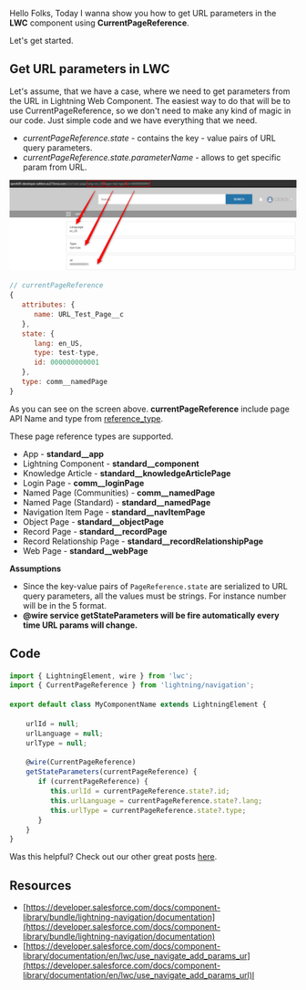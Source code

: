 Hello Folks,
Today I wanna show you how to get URL parameters in the **LWC** component using **CurrentPageReference**.

Let\'s get started.

## Get URL parameters in LWC

Let\'s assume, that we have a case, where we need to get parameters from the URL in Lightning Web Component. The easiest way to do that will be to use CurrentPageReference, so we don\'t need to make any kind of magic in our code. Just simple code and we have everything that we need.

- *currentPageReference.state* - contains the key - value pairs of URL query parameters.
- *currentPageReference.state.parameterName* - allows to get specific param from URL.

![lwc-url-params](./assets/lwc-url-params.png)

```js
// currentPageReference
{
   attributes: {
      name: URL_Test_Page__c
   },
   state: {
      lang: en_US,
      type: test-type,
      id: 000000000001
   },
   type: comm__namedPage
}
```

As you can see on the screen above. **currentPageReference** include page API Name and type from [reference_type](http://).

These page reference types are supported.

- App - **standard__app**
- Lightning Component - **standard__component**
- Knowledge Article - **standard__knowledgeArticlePage**
- Login Page - **comm__loginPage**
- Named Page (Communities) - **comm__namedPage**
- Named Page (Standard) - **standard__namedPage**
- Navigation Item Page - **standard__navItemPage**
- Object Page - **standard__objectPage**
- Record Page - **standard__recordPage**
- Record Relationship Page - **standard__recordRelationshipPage**
- Web Page - **standard__webPage**

**Assumptions**

- Since the key-value pairs of `PageReference.state` are serialized to URL query parameters, all the values must be strings.
  For instance number will be in the 5 format.
- **@wire service getStateParameters will be fire automatically every time URL params will change.**

## Code

```js
import { LightningElement, wire } from 'lwc';
import { CurrentPageReference } from 'lightning/navigation';

export default class MyComponentName extends LightningElement {

    urlId = null;
    urlLanguage = null;
    urlType = null;

    @wire(CurrentPageReference)
    getStateParameters(currentPageReference) {
       if (currentPageReference) {
          this.urlId = currentPageReference.state?.id;
          this.urlLanguage = currentPageReference.state?.lang;
          this.urlType = currentPageReference.state?.type;
       }
    }
}
```

Was this helpful? Check out our other great posts [here](https://salesforceprofs.com/blog).

## Resources

- [](https://developer.salesforce.com/docs/component-library/bundle/lightning-navigation/documentation)[https://developer.salesforce.com/docs/component-library/bundle/lightning-navigation/documentation](https://developer.salesforce.com/docs/component-library/bundle/lightning-navigation/documentation)
- [https://developer.salesforce.com/docs/component-library/documentation/en/lwc/use_navigate_add_params_ur](https://developer.salesforce.com/docs/component-library/documentation/en/lwc/use_navigate_add_params_url)l
